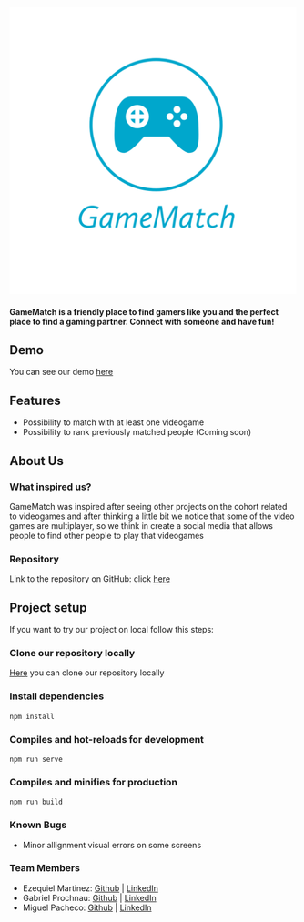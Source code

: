 ![Logo](https://github.com/Miguel22247/GameMatch/blob/Testing/public/icons/GameMatch.png?raw=true)

#### GameMatch is a friendly place to find gamers like you and the perfect place to find a gaming partner. Connect with someone and have fun!

## Demo
You can see our demo [here]()

## Features
- Possibility to match with at least one videogame
- Possibility to rank previously matched people (Coming soon)

## About Us

### What inspired us?
GameMatch was inspired after seeing other projects on the cohort related to videogames and after thinking a little bit we notice that some of the video games are multiplayer, so we think in create a social media that allows people to find other people to play that videogames

### Repository
Link to the repository on GitHub: click [here](https://github.com/Miguel22247/GameMatch)

## Project setup
If you want to try our project on local follow this steps:

### Clone our repository locally
[Here](https://github.com/Miguel22247/GameMatch.git) you can clone our repository locally

### Install dependencies
```
npm install
```

### Compiles and hot-reloads for development
```
npm run serve
```

### Compiles and minifies for production
```
npm run build
```
### Known Bugs
- Minor allignment visual errors on some screens

### Team Members
- Ezequiel Martinez: [Github](https://github.com/ezedksl/) | [LinkedIn](https://www.linkedin.com/in/ezequiel-martinez-rodriguez/)
- Gabriel Prochnau: [Github](https://github.com/Rielch/) | [LinkedIn](https://www.linkedin.com/in/gabriel-prochnau-58447a1b7/)
- Miguel Pacheco: [Github](https://github.com/Miguel22247/) | [LinkedIn](https://linkedin.com/in/miguel-pacheco-ruiz)